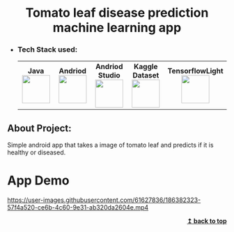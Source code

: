 <h1 align="center">Tomato leaf disease prediction machine learning app </h1>


- ### Tech Stack used:
	<center>
		<table>
			<tbody>
				<tr>
					<td width="25%" align="center">
						<span><strong>Java</strong></span><br/>
						<img height="64px" width="64px" src="https://cdn.svgporn.com/logos/java.svg">
					</td>
					<td width="25%" align="center">
						<span><strong>Andriod</strong></span><br/>
						<img height="64px" width="64px" src="https://www.vectorlogo.zone/logos/android/android-icon.svg">
					</td>
          <td width="25%" align="center">
						<span><strong>Andriod Studio</strong></span><br/>
						<img height="64px" width="64px" src="https://upload.wikimedia.org/wikipedia/commons/9/95/Android_Studio_Icon_3.6.svg">
					</td>
          <td width="25%" align="center">
						<span><strong>Kaggle Dataset</strong></span><br/>
						<img height="64px" width="64px" src="https://www.vectorlogo.zone/logos/kaggle/kaggle-ar21.svg">
					</td>
           <td width="25%" align="center">
						<span><strong>TensorflowLight</strong></span><br/>
						<img height="64px" width="64px" src="https://www.tensorflow.org/site-assets/images/project-logos/tensorflow-lite-logo-social.png">
					</td>
        </tr>
			</tbody>
		</table>
	</center>
  
## About Project:
Simple android app that takes a image of tomato leaf and predicts if it is healthy or diseased.


# App Demo

https://user-images.githubusercontent.com/61627836/186382323-57f4a520-ce6b-4c60-9e31-ab320da2604e.mp4








<div align="right">
    <b><a href="#">↥ back to top</a></b>
</div>
